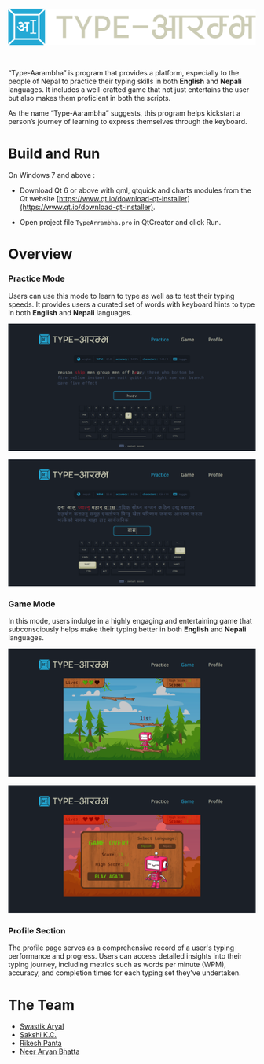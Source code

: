 <p>
<img src="./assets/img/typearrambhalogo.svg"></p>
<br>

“Type-Aarambha” is program that provides a platform, especially to the people of Nepal
to practice their typing skills in both **English** and **Nepali** languages. It includes a well-crafted game that not just entertains the user but also makes them proficient in both
the scripts.

As the name “Type-Aarambha” suggests, this program helps kickstart a person’s journey
of learning to express themselves through the keyboard.


# Build and Run

On Windows 7 and above :


- Download Qt 6 or above with qml, qtquick and charts modules from the Qt website [https://www.qt.io/download-qt-installer](https://www.qt.io/download-qt-installer).

- Open project file `TypeArrambha.pro` in QtCreator and click Run.

# Overview

### Practice Mode

Users can use this mode to learn to type as well as to test their typing speeds. It provides users a curated set of words with keyboard hints to type in both **English** and **Nepali** languages.

![Practice1](./assets/img/practise1.png) 

![Practice2](./assets/img/practise2.png) 

### Game Mode

In this mode, users indulge in a highly engaging and entertaining game that subconsciously helps make their typing better in both **English** and **Nepali** languages.

![Game1](./assets/img/game1.png) 

![Game2](./assets/img/game2.png) 

### Profile Section

The profile page serves as a comprehensive record of a user's typing performance and progress. Users can access detailed insights into their typing journey, including metrics such as words per minute (WPM), accuracy, and completion times for each typing set they've undertaken. 


# The Team

- [Swastik Aryal](https://www.github.com/octokatherine)
- [Sakshi K.C.](https://www.github.com/octokatherine)
- [Rikesh Panta](https://www.github.com/octokatherine)
- [Neer Aryan Bhatta](https://www.github.com/octokatherine)






